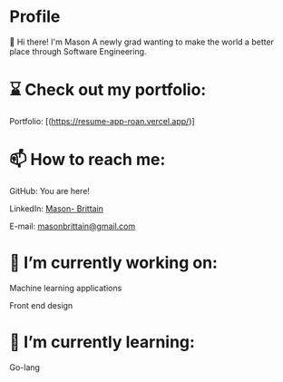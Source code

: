 # Profile
👋 Hi there! I'm Mason
A newly grad wanting to make the world a better place through Software Engineering.

# ⌛ Check out my portfolio:
Portfolio: [(https://resume-app-roan.vercel.app/)]

# 📫 How to reach me:

GitHub: You are here!

LinkedIn: [Mason- Brittain](https://www.linkedin.com/in/mason-brittain-4a265a1aa/)

E-mail: masonbrittain@gmail.com

# 🔭 I’m currently working on:
Machine learning applications

Front end design

# 🌱 I’m currently learning:
Go-lang
